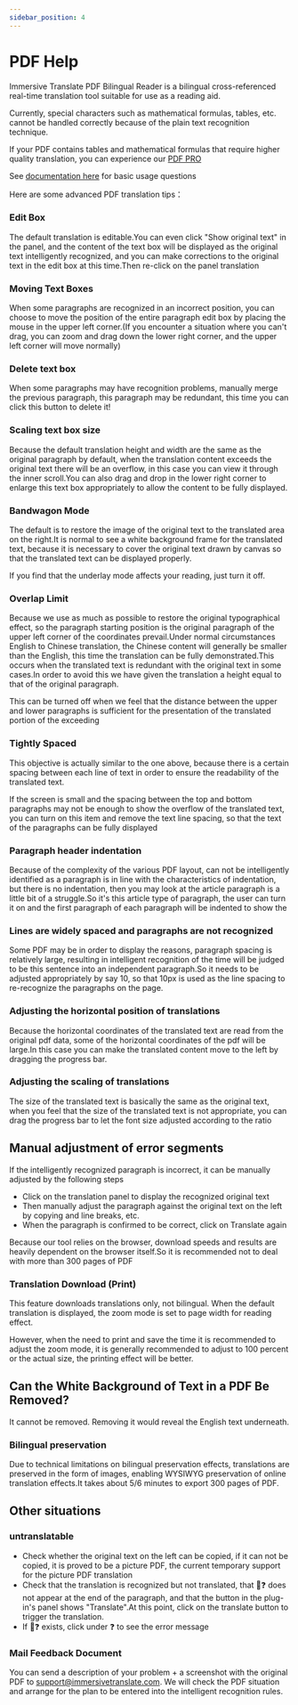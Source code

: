 ```yaml
---
sidebar_position: 4
---
```


# PDF Help

Immersive Translate PDF Bilingual Reader is a bilingual cross-referenced real-time translation tool suitable for use as a reading aid.

Currently, special characters such as mathematical formulas, tables, etc. cannot be handled correctly because of the plain text recognition technique.

If your PDF contains tables and mathematical formulas that require higher quality translation, you can experience our [PDF PRO](https://app.immersivetranslate.com/pdf-pro/)

See [documentation here](/docs/usage/#pdf-file-translation) for basic usage questions 

Here are some advanced PDF translation tips：
<!-- 
## Move to adjust the translation box

![](/assets/docs/doc-assets/pdf-move.png) -->

### Edit Box

The default translation is editable.You can even click "Show original text" in the panel, and the content of the text box will be displayed as the original text intelligently recognized, and you can make corrections to the original text in the edit box at this time.Then re-click on the panel translation

### Moving Text Boxes

When some paragraphs are recognized in an incorrect position, you can choose to move the position of the entire paragraph edit box by placing the mouse in the upper left corner.(If you encounter a situation where you can't drag, you can zoom and drag down the lower right corner, and the upper left corner will move normally)

### Delete text box

When some paragraphs may have recognition problems, manually merge the previous paragraph, this paragraph may be redundant, this time you can click this button to delete it!

### Scaling text box size

Because the default translation height and width are the same as the original paragraph by default, when the translation content exceeds the original text there will be an overflow, in this case you can view it through the inner scroll.You can also drag and drop in the lower right corner to enlarge this text box appropriately to allow the content to be fully displayed.

<!-- ## Control Style Buttons

![](/assets/docs/doc-assets/pdf-control.png) -->

### Bandwagon Mode

The default is to restore the image of the original text to the translated area on the right.It is normal to see a white background frame for the translated text, because it is necessary to cover the original text drawn by canvas so that the translated text can be displayed properly.

If you find that the underlay mode affects your reading, just turn it off.

### Overlap Limit

Because we use as much as possible to restore the original typographical effect, so the paragraph starting position is the original paragraph of the upper left corner of the coordinates prevail.Under normal circumstances English to Chinese translation, the Chinese content will generally be smaller than the English, this time the translation can be fully demonstrated.This occurs when the translated text is redundant with the original text in some cases.In order to avoid this we have given the translation a height equal to that of the original paragraph.

This can be turned off when we feel that the distance between the upper and lower paragraphs is sufficient for the presentation of the translated portion of the exceeding

### Tightly Spaced

This objective is actually similar to the one above, because there is a certain spacing between each line of text in order to ensure the readability of the translated text.

If the screen is small and the spacing between the top and bottom paragraphs may not be enough to show the overflow of the translated text, you can turn on this item and remove the text line spacing, so that the text of the paragraphs can be fully displayed

### Paragraph header indentation

Because of the complexity of the various PDF layout, can not be intelligently identified as a paragraph is in line with the characteristics of indentation, but there is no indentation, then you may look at the article paragraph is a little bit of a struggle.So it's this article type of paragraph, the user can turn it on and the first paragraph of each paragraph will be indented to show the

### Lines are widely spaced and paragraphs are not recognized

Some PDF may be in order to display the reasons, paragraph spacing is relatively large, resulting in intelligent recognition of the time will be judged to be this sentence into an independent paragraph.So it needs to be adjusted appropriately by say 10, so that 10px is used as the line spacing to re-recognize the paragraphs on the page.

### Adjusting the horizontal position of translations

Because the horizontal coordinates of the translated text are read from the original pdf data, some of the horizontal coordinates of the pdf will be large.In this case you can make the translated content move to the left by dragging the progress bar.

### Adjusting the scaling of translations

The size of the translated text is basically the same as the original text, when you feel that the size of the translated text is not appropriate, you can drag the progress bar to let the font size adjusted according to the ratio

## Manual adjustment of error segments

If the intelligently recognized paragraph is incorrect, it can be manually adjusted by the following steps

- Click on the translation panel to display the recognized original text
- Then manually adjust the paragraph against the original text on the left by copying and line breaks, etc.
- When the paragraph is confirmed to be correct, click on Translate again

<!-- ## Download Print

Click on the download icon in the upper right corner

![](/assets/docs/doc-assets/pdf-download.png) -->

Because our tool relies on the browser, download speeds and results are heavily dependent on the browser itself.So it is recommended not to deal with more than 300 pages of PDF

### Translation Download (Print)

This feature downloads translations only, not bilingual.
When the default translation is displayed, the zoom mode is set to page width for reading effect.

However, when the need to print and save the time it is recommended to adjust the zoom mode, it is generally recommended to adjust to 100 percent or the actual size, the printing effect will be better.

## Can the White Background of Text in a PDF Be Removed?
It cannot be removed. Removing it would reveal the English text underneath.

### Bilingual preservation

Due to technical limitations on bilingual preservation effects, translations are preserved in the form of images, enabling WYSIWYG preservation of online translation effects.It takes about 5/6 minutes to export 300 pages of PDF.

## Other situations

### untranslatable

- Check whether the original text on the left can be copied, if it can not be copied, it is proved to be a picture PDF, the current temporary support for the picture PDF translation
- Check that the translation is recognized but not translated, that 🔄❓ does not appear at the end of the paragraph, and that the button in the plug-in's panel shows "Translate".At this point, click on the translate button to trigger the translation.
- If 🔄❓ exists, click under ❓ to see the error message

### Mail Feedback Document

You can send a description of your problem + a screenshot with the original PDF to support@immersivetranslate.com\. We will check the PDF situation and arrange for the plan to be entered into the intelligent recognition rules.
